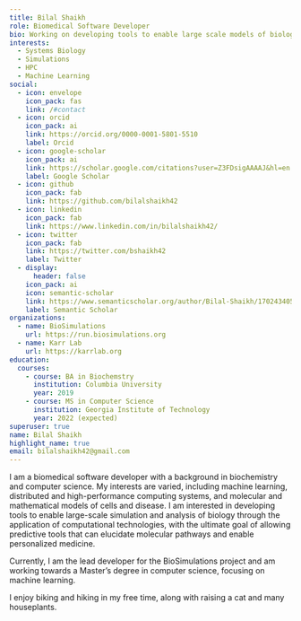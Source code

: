 ```yaml
---
title: Bilal Shaikh
role: Biomedical Software Developer
bio: Working on developing tools to enable large scale models of biology
interests:
  - Systems Biology
  - Simulations
  - HPC
  - Machine Learning
social:
  - icon: envelope
    icon_pack: fas
    link: /#contact
  - icon: orcid
    icon_pack: ai
    link: https://orcid.org/0000-0001-5801-5510
    label: Orcid
  - icon: google-scholar
    icon_pack: ai
    link: https://scholar.google.com/citations?user=Z3FDsigAAAAJ&hl=en
    label: Google Scholar
  - icon: github
    icon_pack: fab
    link: https://github.com/bilalshaikh42
  - icon: linkedin
    icon_pack: fab
    link: https://www.linkedin.com/in/bilalshaikh42/
  - icon: twitter
    icon_pack: fab
    link: https://twitter.com/bshaikh42
    label: Twitter
  - display:
      header: false
    icon_pack: ai
    icon: semantic-scholar
    link: https://www.semanticscholar.org/author/Bilal-Shaikh/1702434054
    label: Semantic Scholar
organizations:
  - name: BioSimulations
    url: https://run.biosimulations.org
  - name: Karr Lab
    url: https://karrlab.org
education:
  courses:
    - course: BA in Biochemstry
      institution: Columbia University
      year: 2019
    - course: MS in Computer Science
      institution: Georgia Institute of Technology
      year: 2022 (expected)
superuser: true
name: Bilal Shaikh
highlight_name: true
email: bilalshaikh42@gmail.com
---
```


I am a biomedical software developer with a background in biochemistry and computer science. My interests are varied, including machine learning, distributed and high-performance computing systems, and molecular and mathematical models of cells and disease. I am interested in developing tools to enable large-scale simulation and analysis of biology through the application of computational technologies, with the ultimate goal of allowing predictive tools that can elucidate molecular pathways and enable personalized medicine.

Currently, I am the lead developer for the BioSimulations project and am working towards a Master’s degree in computer science, focusing on machine learning.

<!--- You can view more information about projects that I am working on here todo make projects page -->

I enjoy biking and hiking in my free time, along with raising a cat and many houseplants.

<!--- Link to blog posts-->
